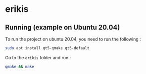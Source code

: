 # erikis

## Running (example on Ubuntu 20.04)

To run the project on ubuntu 20.04, you need to run the following :
``` bash
sudo apt install qt5-qmake qt5-default
```
Go to the `erikis` folder and run :
``` bash
qmake && make
```
